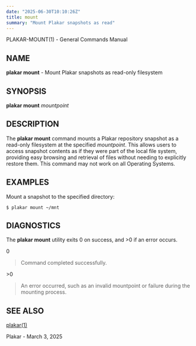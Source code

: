 ```yaml
---
date: "2025-06-30T10:10:26Z"
title: mount
summary: "Mount Plakar snapshots as read"
---
```

PLAKAR-MOUNT(1) - General Commands Manual

## NAME

**plakar mount** - Mount Plakar snapshots as read-only filesystem

## SYNOPSIS

**plakar mount**
*mountpoint*

## DESCRIPTION

The
**plakar mount**
command mounts a Plakar repository snapshot as a read-only filesystem
at the specified
*mountpoint*.
This allows users to access snapshot contents as if they were part of
the local file system, providing easy browsing and retrieval of files
without needing to explicitly restore them.
This command may not work on all Operating Systems.

## EXAMPLES

Mount a snapshot to the specified directory:

	$ plakar mount ~/mnt

## DIAGNOSTICS

The **plakar mount** utility exits&#160;0 on success, and&#160;&gt;0 if an error occurs.

0

> Command completed successfully.

&gt;0

> An error occurred, such as an invalid mountpoint or failure during the
> mounting process.

## SEE ALSO

[plakar(1)](../plakar/)

Plakar - March 3, 2025
